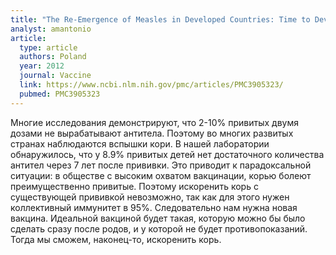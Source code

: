 ```yaml
---
title: "The Re-Emergence of Measles in Developed Countries: Time to Develop the Next-Generation Measles Vaccines?"
analyst: amantonio
article:
  type: article
  authors: Poland
  year: 2012
  journal: Vaccine
  link: https://www.ncbi.nlm.nih.gov/pmc/articles/PMC3905323/
  pubmed: PMC3905323
---
```


Многие исследования демонстрируют, что 2-10% привитых двумя дозами не вырабатывают антитела. Поэтому во многих развитых странах наблюдаются вспышки кори. В нашей лаборатории обнаружилось, что у 8.9% привитых детей нет достаточного количества антител через 7 лет после прививки. Это приводит к парадоксальной ситуации: в обществе с высоким охватом вакцинации, корью болеют преимущественно привитые. Поэтому искоренить корь с существующей прививкой невозможно, так как для этого нужен коллективный иммунитет в 95%.
Следовательно нам нужна новая вакцина. Идеальной вакциной будет такая, которую можно бы было сделать сразу после родов, и у которой не будет противопоказаний. Тогда мы сможем, наконец-то, искоренить корь.
